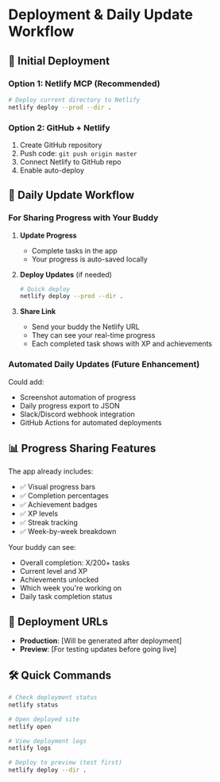 # Deployment & Daily Update Workflow

## 🚀 Initial Deployment

### Option 1: Netlify MCP (Recommended)
```bash
# Deploy current directory to Netlify
netlify deploy --prod --dir .
```

### Option 2: GitHub + Netlify
1. Create GitHub repository
2. Push code: `git push origin master`
3. Connect Netlify to GitHub repo
4. Enable auto-deploy

## 📅 Daily Update Workflow

### For Sharing Progress with Your Buddy

1. **Update Progress**
   - Complete tasks in the app
   - Your progress is auto-saved locally

2. **Deploy Updates** (if needed)
   ```bash
   # Quick deploy
   netlify deploy --prod --dir .
   ```

3. **Share Link**
   - Send your buddy the Netlify URL
   - They can see your real-time progress
   - Each completed task shows with XP and achievements

### Automated Daily Updates (Future Enhancement)

Could add:
- Screenshot automation of progress
- Daily progress export to JSON
- Slack/Discord webhook integration
- GitHub Actions for automated deployments

## 📊 Progress Sharing Features

The app already includes:
- ✅ Visual progress bars
- ✅ Completion percentages 
- ✅ Achievement badges
- ✅ XP levels
- ✅ Streak tracking
- ✅ Week-by-week breakdown

Your buddy can see:
- Overall completion: X/200+ tasks
- Current level and XP
- Achievements unlocked
- Which week you're working on
- Daily task completion status

## 🔗 Deployment URLs

- **Production**: [Will be generated after deployment]
- **Preview**: [For testing updates before going live]

## 🛠️ Quick Commands

```bash
# Check deployment status
netlify status

# Open deployed site
netlify open

# View deployment logs
netlify logs

# Deploy to preview (test first)
netlify deploy --dir .
```